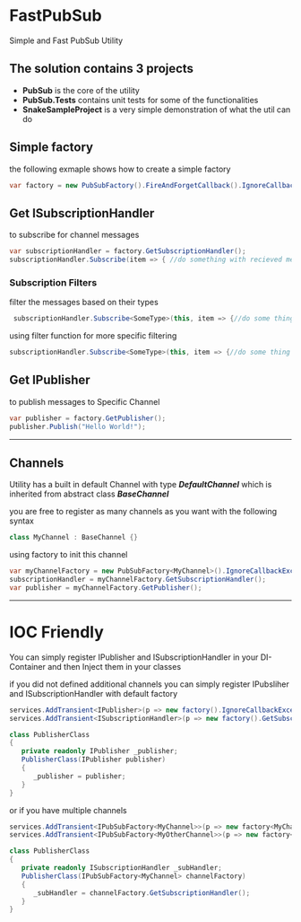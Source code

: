 # FastPubSub
Simple and Fast PubSub Utility 

## The solution contains 3 projects 
* **PubSub** is the core of the utility
* **PubSub.Tests** contains unit tests for some of the functionalities
* **SnakeSampleProject** is a very simple demonstration of what the util can do

## Simple factory
the following exmaple shows how to create a simple factory
```c#
var factory = new PubSubFactory().FireAndForgetCallback().IgnoreCallbackException();
```

## Get ISubscriptionHandler 
to subscribe for channel messages
```c#
var subscriptionHandler = factory.GetSubscriptionHandler();
subscriptionHandler.Subscribe(item => { //do something with recieved message });
```

### Subscription Filters
filter the messages based on their types
```c#
 subscriptionHandler.Subscribe<SomeType>(this, item => {//do some thing with the message});
```
using filter function for more specific filtering
```c#
subscriptionHandler.Subscribe<SomeType>(this, item => {//do some thing with the message},item=>item.Value == 2);
```


## Get IPublisher 
to publish messages to Specific Channel
```c#
var publisher = factory.GetPublisher();
publisher.Publish("Hello World!");
```
***

## Channels 
Utility has a built in default Channel with type ***DefaultChannel*** which is inherited from abstract class ***BaseChannel***

you are free to register as many channels as you want with the following syntax
```c#
class MyChannel : BaseChannel {}
```

using factory to init this channel
```c#
var myChannelFactory = new PubSubFactory<MyChannel>().IgnoreCallbackException();
subscriptionHandler = myChannelFactory.GetSubscriptionHandler();
var publisher = myChannelFactory.GetPublisher();
```


***

# IOC Friendly
You can simply register IPublisher and ISubscriptionHandler in your DI-Container and then Inject them in your classes

if you did not defined additional channels you can simply register IPubsliher and ISubscriptionHandler with default factory
```c#
services.AddTransient<IPublisher>(p => new factory().IgnoreCallbackException().GetPublisher()));
services.AddTransient<ISubscriptionHandler>(p => new factory().GetSubscriptionHandler()));
```
```c#
class PublisherClass
{
   private readonly IPublisher _publisher;
   PublisherClass(IPublisher publisher)
   {
      _publisher = publisher;
   }
}
```
or if you have multiple channels 
```c#
services.AddTransient<IPubSubFactory<MyChannel>>(p => new factory<MyChannel>()));
services.AddTransient<IPubSubFactory<MyOtherChannel>>(p => new factory<MyOtherChannel>()));
```
```c#
class PublisherClass
{
   private readonly ISubscriptionHandler _subHandler;
   PublisherClass(IPubSubFactory<MyChannel> channelFactory)
   {
      _subHandler = channelFactory.GetSubscriptionHandler();
   }
}
```
